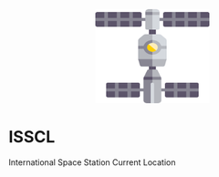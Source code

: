 <p align="center">
  <a href="https://github.com/tugayevci/ISSCL">
    <img src="https://github.com/tugayevci/ISSCL/blob/master/ISSCL/assets/images/iss.png?raw=true" alt="Bootstrap logo" width="200" height="165">
  </a>
</p>


# ISSCL
 International Space Station Current Location

